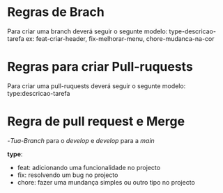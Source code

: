 # Regras de Brach

Para criar uma branch deverá seguir o segunte modelo: type-descricao-tarefa
ex: feat-criar-header, fix-melhorar-menu, chore-mudanca-na-cor

# Regras para criar Pull-ruquests

Para criar uma pull-ruquests deverá seguir o segunte modelo: type:descricao-tarefa

# Regra de pull request e Merge

-_Tua-Branch_ para o _develop_ e _develop_ para a _main_

**type**:

- feat: adicionando uma funcionalidade no projecto
- fix: resolvendo um bug no projecto
- chore: fazer uma mundança simples ou outro tipo no projecto
